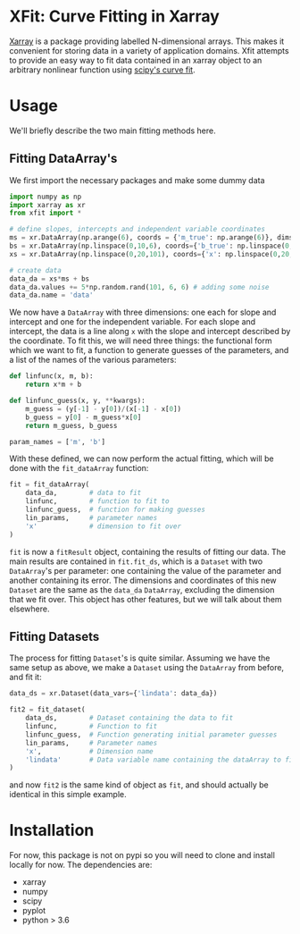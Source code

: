 # XFit: Curve Fitting in Xarray

[Xarray](https://xarray.pydata.org/en/stable/) is a package providing labelled
N-dimensional arrays. 
This makes it convenient for storing data in a variety of application domains. 
Xfit attempts to provide an easy way to fit data contained in an xarray object
to an arbitrary nonlinear function using [scipy's curve fit](https://docs.scipy.org/doc/scipy/reference/generated/scipy.optimize.curve_fit.html).

# Usage

We'll briefly describe the two main fitting methods here.

## Fitting DataArray's

We first import the necessary packages and make some dummy data

```python
import numpy as np
import xarray as xr
from xfit import *

# define slopes, intercepts and independent variable coordinates
ms = xr.DataArray(np.arange(6), coords = {'m_true': np.arange(6)}, dims='m_true')
bs = xr.DataArray(np.linspace(0,10,6), coords={'b_true': np.linspace(0,10,6)}, dims='b_true')
xs = xr.DataArray(np.linspace(0,20,101), coords={'x': np.linspace(0,20,101)}, dims='x')

# create data
data_da = xs*ms + bs
data_da.values += 5*np.random.rand(101, 6, 6) # adding some noise
data_da.name = 'data'
```

We now have a `DataArray` with three dimensions: one each for slope 
and intercept and one for the independent variable. 
For each slope and intercept, the data is a line along `x` with the 
slope and intercept described by the coordinate. 
To fit this, we will need three things: the functional form which we
want to fit, a function to generate guesses of the parameters, and 
a list of the names of the various parameters:

```python
def linfunc(x, m, b):
    return x*m + b

def linfunc_guess(x, y, **kwargs):
    m_guess = (y[-1] - y[0])/(x[-1] - x[0])
    b_guess = y[0] - m_guess*x[0]
    return m_guess, b_guess

param_names = ['m', 'b']
```

With these defined, we can now perform the actual fitting, which 
will be done with the `fit_dataArray` function:

```python
fit = fit_dataArray(
    data_da,        # data to fit
    linfunc,        # function to fit to
    linfunc_guess,  # function for making guesses
    lin_params,     # parameter names
    'x'             # dimension to fit over
)
```

`fit` is now a `fitResult` object, containing the results of fitting our data.
The main results are contained in `fit.fit_ds`, which is a `Dataset` with two 
`DataArray`'s per parameter: one containing the value of the parameter and
another containing its error.
The dimensions and coordinates of this new `Dataset` are the same as the `data_da`
`DataArray`, excluding the dimension that we fit over.
This object has other features, but we will talk about them elsewhere.

## Fitting Datasets

The process for fitting `Dataset`'s is quite similar. 
Assuming we have the same setup as above, we make a `Dataset` using the `DataArray`
from before, and fit it:

```python
data_ds = xr.Dataset(data_vars={'lindata': data_da})

fit2 = fit_dataset(
    data_ds,        # Dataset containing the data to fit
    linfunc,        # Function to fit
    linfunc_guess,  # Function generating initial parameter guesses
    lin_params,     # Parameter names
    'x',            # Dimension name
    'lindata'       # Data variable name containing the dataArray to fit
)
```

and now `fit2` is the same kind of object as `fit`, and should actually
be identical in this simple example.

# Installation

For now, this package is not on pypi so you will need to clone and install
locally for now.
The dependencies are:
- xarray
- numpy
- scipy
- pyplot
- python > 3.6